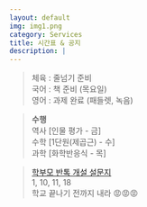 ```yaml
---
layout: default
img: img1.png
category: Services
title: 시간표 & 공지
description: |
---
```

  
  > 체육 : 줄넘기 준비           
  > 국어 : 책 준비 (목요일)         
  > 영어 : 과제 완료 (패들렛, 녹음)         
     
  > **수행**      
  > 역사 [인물 평가 - 금]      
  > 수학 [1단원(제곱근) - 수]    
  > 과학 [화학반응식 - 목]      

  > <a href = "https://forms.gle/hAUZGe9o8KbfpddZ6">학부모 반톡 개설 설문지</a>     
  > 1, 10, 11, 18       
  > 학교 끝나기 전까지 내라 😡😡😡      